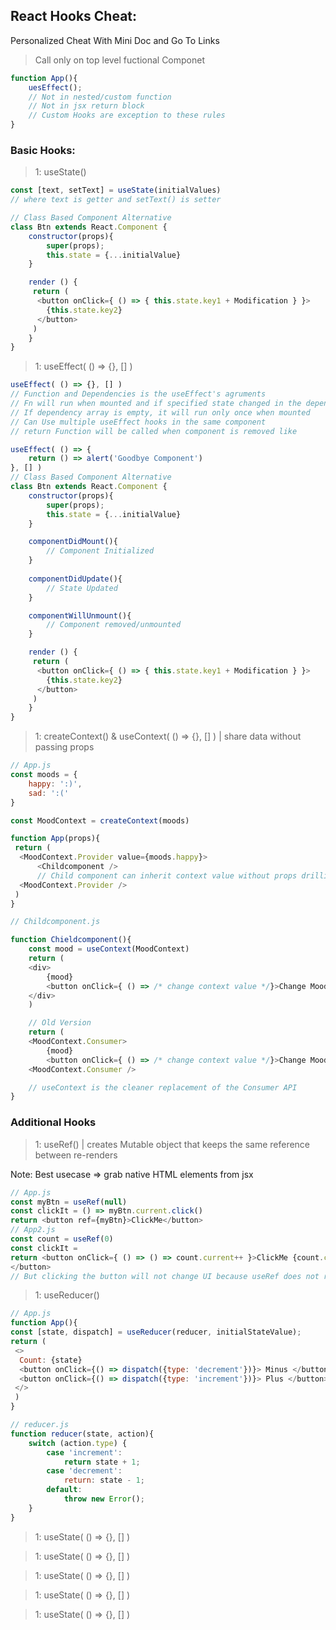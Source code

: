 ## React Hooks Cheat:
Personalized Cheat With Mini Doc and Go To Links

> Call only on top level fuctional Componet
```js
function App(){
    uesEffect();
    // Not in nested/custom function
    // Not in jsx return block
    // Custom Hooks are exception to these rules
}
```

### Basic Hooks:

>1: useState()
```js
const [text, setText] = useState(initialValues)
// where text is getter and setText() is setter

// Class Based Component Alternative
class Btn extends React.Component {
    constructor(props){
        super(props);
        this.state = {...initialValue}
    }

    render () {
     return (
      <button onClick={ () => { this.state.key1 + Modification } }>
        {this.state.key2}
      </button>
     )
    }
}
```

>1: useEffect( () => {}, [] )
```js
useEffect( () => {}, [] )
// Function and Dependencies is the useEffect's agruments
// Fn will run when mounted and if specified state changed in the dependencie array
// If dependency array is empty, it will run only once when mounted
// Can Use multiple useEffect hooks in the same component
// return Function will be called when component is removed like

useEffect( () => {
    return () => alert('Goodbye Component')
}, [] )
// Class Based Component Alternative
class Btn extends React.Component {
    constructor(props){
        super(props);
        this.state = {...initialValue}
    }

    componentDidMount(){
        // Component Initialized
    }
    
    componentDidUpdate(){
        // State Updated
    }

    componentWillUnmount(){
        // Component removed/unmounted
    }

    render () {
     return (
      <button onClick={ () => { this.state.key1 + Modification } }>
        {this.state.key2}
      </button>
     )
    }
}
```

>1: createContext() & useContext( () => {}, [] ) | share data without passing props
```js
// App.js
const moods = {
    happy: ':)',
    sad: ':('
}

const MoodContext = createContext(moods)

function App(props){
 return (
  <MoodContext.Provider value={moods.happy}>
      <Childcomponent /> 
      // Child component can inherit context value without props drilling
  <MoodContext.Provider />
 )
}

// Childcomponent.js

function Chieldcomponent(){
    const mood = useContext(MoodContext)
    return (
    <div>
        {mood}
        <button onClick={ () => /* change context value */}>Change Mood<button/>
    </div>
    )

    // Old Version
    return (
    <MoodContext.Consumer>
        {mood}
        <button onClick={ () => /* change context value */}>Change Mood<button/>
    <MoodContext.Consumer />

    // useContext is the cleaner replacement of the Consumer API
}
```


### Additional Hooks

>1: useRef() | creates Mutable object that keeps the same reference between re-renders

Note: Best usecase => grab native HTML elements from jsx 
```js
// App.js
const myBtn = useRef(null)
const clickIt = () => myBtn.current.click()
return <button ref={myBtn}>ClickMe</button>
// App2.js
const count = useRef(0)
const clickIt = 
return <button onClick={ () => () => count.current++ }>ClickMe {count.current}
</button>
// But clicking the button will not change UI because useRef does not re-render like setState
```

>1: useReducer()
```js
// App.js
function App(){
const [state, dispatch] = useReducer(reducer, initialStateValue);
return (
 <>
  Count: {state}
  <button onClick={() => dispatch({type: 'decrement'})}> Minus </button>
  <button onClick={() => dispatch({type: 'increment'})}> Plus </button>
 </>
 )
}

// reducer.js
function reducer(state, action){
    switch (action.type) {
        case 'increment':
            return state + 1;
        case 'decrement':
            return: state - 1;
        default:
            throw new Error();
    }
}
```

>1: useState( () => {}, [] )

>1: useState( () => {}, [] )

>1: useState( () => {}, [] )

>1: useState( () => {}, [] )

>1: useState( () => {}, [] )